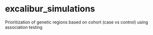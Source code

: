 # excalibur_simulations
Prioritization of genetic regions based on cohort (case vs control) using association testing
